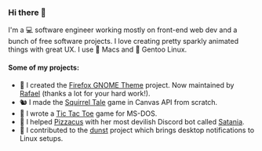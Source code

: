 ### Hi there 👋

I'm a 💻 software engineer working mostly on front-end web dev and a bunch of free software projects. I love creating pretty sparkly animated things with great UX. I use 🍎 Macs and 🐧 Gentoo Linux.

#### Some of my projects:

- 🦊 I created the [Firefox GNOME Theme](https://github.com/rafaelmardojai/firefox-gnome-theme) project. Now maintained by [Rafael](https://github.com/rafaelmardojai) (thanks a lot for your hard work!).
- 🐿 I made the [Squirrel Tale](https://github.com/lunakurame/squirrel-tale) game in Canvas API from scratch.
- 💾 I wrote a [Tic Tac Toe](https://github.com/lunakurame/ancient-tictactoe) game for MS-DOS.
- 🤖 I helped [Pizzacus](https://github.com/Pizzacus) with her most devilish Discord bot called [Satania](https://github.com/Pizzacus/SataniaBot).
- 🔔 I contributed to the [dunst](https://github.com/dunst-project/dunst) project which brings desktop notifications to Linux setups.

<!--
**lunakurame/lunakurame** is a ✨ _special_ ✨ repository because its `README.md` (this file) appears on your GitHub profile.

Here are some ideas to get you started:

- 🔭 I’m currently working on ...
- 🌱 I’m currently learning ...
- 👯 I’m looking to collaborate on ...
- 🤔 I’m looking for help with ...
- 💬 Ask me about ...
- 📫 How to reach me: ...
- 😄 Pronouns: ...
- ⚡ Fun fact: ...
-->
